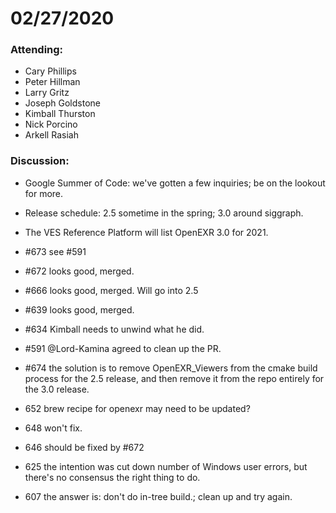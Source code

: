 # 02/27/2020

### Attending:

* Cary Phillips
* Peter Hillman
* Larry Gritz
* Joseph Goldstone
* Kimball Thurston
* Nick Porcino
* Arkell Rasiah

### Discussion:

* Google Summer of Code: we've gotten a few inquiries; be on the
  lookout for more.

* Release schedule: 2.5 sometime in the spring; 3.0 around siggraph.

* The VES Reference Platform will list OpenEXR 3.0 for 2021.

* #673 see #591

* #672 looks good, merged. 

* #666 looks good, merged. Will go into 2.5

* #639 looks good, merged.

* #634 Kimball needs to unwind what he did.

* #591 @Lord-Kamina agreed to clean up the PR.

* #674 the solution is to remove OpenEXR_Viewers from the cmake build
  process for the 2.5 release, and then remove it from the repo
  entirely for the 3.0 release.

* 652 brew recipe for openexr may need to be updated? 

* 648 won't fix.

* 646 should be fixed by #672

* 625 the intention was cut down number of Windows user errors, but
  there's no consensus the right thing to do.

* 607 the answer is: don't do in-tree build.; clean up and try again.














